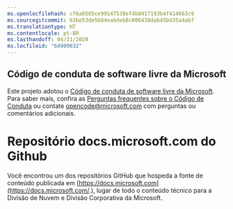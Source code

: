 ```yaml
---
ms.openlocfilehash: cf6a0565ce99147538ef4b0417193b4f414663c9
ms.sourcegitcommit: 63be53de5b84eabdeb8c006438dab45bd35a4ab7
ms.translationtype: HT
ms.contentlocale: pt-BR
ms.lasthandoff: 04/21/2020
ms.locfileid: "64909632"
---
```

## <a name="microsoft-open-source-code-of-conduct"></a>Código de conduta de software livre da Microsoft

Este projeto adotou o [Código de conduta de software livre da Microsoft](https://opensource.microsoft.com/codeofconduct/).
Para saber mais, confira as [Perguntas frequentes sobre o Código de Conduta](https://opensource.microsoft.com/codeofconduct/faq/) ou contate [opencode@microsoft.com](mailto:opencode@microsoft.com) com perguntas ou comentários adicionais.

# <a name="docsmicrosoftcom-github-repository"></a>Repositório docs.microsoft.com do Github

Você encontrou um dos repositórios GitHub que hospeda a fonte de conteúdo publicada em [https://docs.microsoft.com](https://docs.microsoft.com/.), lugar de todo o conteúdo técnico para a Divisão de Nuvem e Divisão Corporativa da Microsoft. 
